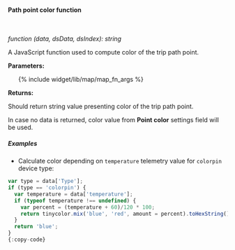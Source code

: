 #### Path point color function

<div class="divider"></div>
<br/>

*function (data, dsData, dsIndex): string*

A JavaScript function used to compute color of the trip path point.

**Parameters:**

<ul>
  {% include widget/lib/map/map_fn_args %}
</ul>

**Returns:**

Should return string value presenting color of the trip path point.

In case no data is returned, color value from **Point color** settings field will be used.

<div class="divider"></div>

##### Examples

* Calculate color depending on `temperature` telemetry value for `colorpin` device type:

```javascript
var type = data['Type'];
if (type == 'colorpin') {
  var temperature = data['temperature'];
  if (typeof temperature !== undefined) {
    var percent = (temperature + 60)/120 * 100;
    return tinycolor.mix('blue', 'red', amount = percent).toHexString();
  }
  return 'blue';
}
{:copy-code}
```

<br>
<br>

